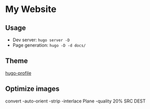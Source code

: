 # My Website

## Usage

- Dev server: ``hugo server -D``
- Page generation: ``hugo -D -d docs/``

## Theme

[hugo-profile](https://github.com/gurusabarish/hugo-profile)

## Optimize images

convert -auto-orient -strip -interlace Plane -quality 20% SRC DEST
